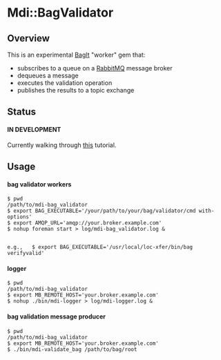 Mdi::BagValidator
=================

## Overview

This is an experimental [BagIt](https://tools.ietf.org/html/draft-kunze-bagit-06) "worker" gem that:
* subscribes to a queue on a [RabbitMQ](https://www.rabbitmq.com/) message broker
* dequeues a message
* executes the validation operation
* publishes the results to a topic exchange


## Status
#### IN DEVELOPMENT
Currently walking through [this](https://github.com/jondot/sneakers/wiki/How-to:-running-a-stand-alone-worker) tutorial.


## Usage
#### bag validator workers
```
$ pwd
/path/to/mdi-bag_validator
$ export BAG_EXECUTABLE='/your/path/to/your/bag/validator/cmd with-options'
$ export AMQP_URL='amqp://your.broker.example.com'
$ nohup foreman start > log/mdi-bag_validator.log &


e.g.,   $ export BAG_EXECUTABLE='/usr/local/loc-xfer/bin/bag verifyvalid'

```

#### logger
```
$ pwd
/path/to/mdi-bag_validator
$ export MB_REMOTE_HOST='your.broker.example.com'
$ nohup ./bin/mdi-logger > log/mdi-logger.log &
```

#### bag validation message producer
```
$ pwd
/path/to/mdi-bag_validator
$ export MB_REMOTE_HOST='your.broker.example.com'
$ ./bin/mdi-validate_bag /path/to/bag/root
```
